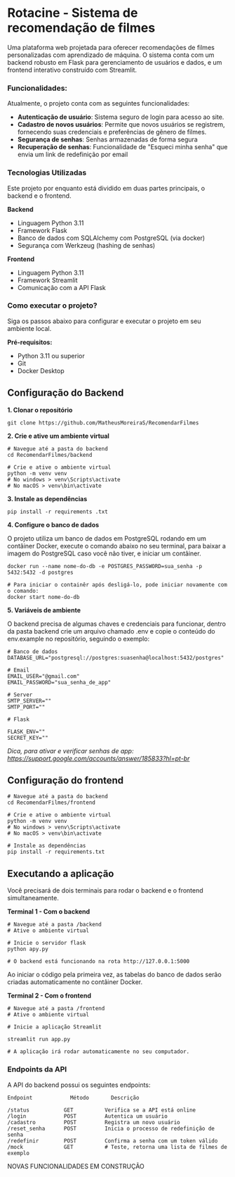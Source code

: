 # Rotacine - Sistema de recomendação de filmes

Uma plataforma web projetada para oferecer recomendações de filmes personalizadas com aprendizado de máquina. O sistema conta com um backend robusto em Flask para gerenciamento de usuários e dados, e um frontend interativo construído com Streamlit.

### Funcionalidades:

Atualmente, o projeto conta com as seguintes funcionalidades: 
* **Autenticação de usuário**: Sistema seguro de login para acesso ao site.
* **Cadastro de novos usuários**: Permite que novos usuários se registrem, fornecendo suas credenciais e preferências de gênero de filmes.
* **Segurança de senhas**: Senhas armazenadas de forma segura
* **Recuperação de senhas**: Funcionalidade de "Esqueci minha senha" que envia um link de redefinição por email

### Tecnologias Utilizadas

Este projeto por enquanto está dividido em duas partes principais, o backend e o frontend.

**Backend**
* Linguagem Python 3.11
* Framework Flask
* Banco de dados com SQLAlchemy com PostgreSQL (via docker)
* Segurança com Werkzeug (hashing de senhas)

**Frontend**
* Linguagem Python 3.11
* Framework Streamlit
* Comunicação com a API Flask

### Como executar o projeto?

Siga os passos abaixo para configurar e executar o projeto em seu ambiente local.

**Pré-requisitos:**
* Python 3.11 ou superior
* Git
* Docker Desktop

## Configuração do Backend

**1. Clonar o repositório**
```
git clone https://github.com/MatheusMoreiraS/RecomendarFilmes
```

**2. Crie e ative um ambiente virtual**
```
# Navegue até a pasta do backend
cd RecomendarFilmes/backend

# Crie e ative o ambiente virtual
python -m venv venv
# No windows > venv\Scripts\activate
# No macOS > venv\bin\activate
```

**3. Instale as dependências**
```
pip install -r requirements .txt
```

**4. Configure o banco de dados**

O projeto utiliza um banco de dados em PostgreSQL rodando em um contâiner Docker, execute o comando abaixo no seu terminal, para baixar a imagem do PostgreSQL caso você não tiver, e iniciar um contâiner.
```
docker run --name nome-do-db -e POSTGRES_PASSWORD=sua_senha -p 5432:5432 -d postgres

# Para iniciar o containêr após desligá-lo, pode iniciar novamente com o comando:
docker start nome-do-db
```

**5. Variáveis de ambiente**

O backend precisa de algumas chaves e credenciais para funcionar, dentro da pasta backend crie um arquivo chamado .env e copie o conteúdo do env.example no repositório, seguindo o exemplo:
```
# Banco de dados
DATABASE_URL="postgresql://postgres:suasenha@localhost:5432/postgres"

# Email
EMAIL_USER="@gmail.com"
EMAIL_PASSWORD="sua_senha_de_app"

# Server
SMTP_SERVER=""
SMTP_PORT=""

# Flask

FLASK_ENV=""
SECRET_KEY=""

```
_Dica, para ativar e verificar senhas de app: https://support.google.com/accounts/answer/185833?hl=pt-br_

## Configuração do frontend
```
# Navegue até a pasta do backend
cd RecomendarFilmes/frontend

# Crie e ative o ambiente virtual
python -m venv venv
# No windows > venv\Scripts\activate
# No macOS > venv\bin\activate

# Instale as dependências
pip install -r requirements.txt
```

## Executando a aplicação

Você precisará de dois terminais para rodar o backend e o frontend simultaneamente.

**Terminal 1 - Com o backend**
```
# Navegue até a pasta /backend
# Ative o ambiente virtual

# Inicie o servidor flask
python apy.py

# O backend está funcionando na rota http://127.0.0.1:5000
```
Ao iniciar o código pela primeira vez, as tabelas do banco de dados serão criadas automaticamente no contâiner Docker.

**Terminal 2 - Com o frontend**
```
# Navegue até a pasta /frontend
# Ative o ambiente virtual

# Inicie a aplicação Streamlit

streamlit run app.py

# A aplicação irá rodar automaticamente no seu computador.
```

### Endpoints da API

A API do backend possui os seguintes endpoints:
```
Endpoint	        Método	     Descrição	

/status	          GET	       Verifica se a API está online	
/login	          POST	       Autentica um usuário
/cadastro	      POST	       Registra um novo usuário
/reset_senha      POST         Inicia o processo de redefinição de senha
/redefinir	      POST	       Confirma a senha com um token válido
/mock             GET          # Teste, retorna uma lista de filmes de exemplo
```

NOVAS FUNCIONALIDADES EM CONSTRUÇÃO
